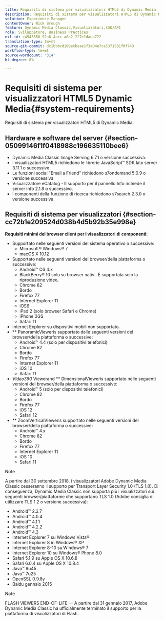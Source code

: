 ```yaml
---
title: Requisiti di sistema per visualizzatori HTML5 di Dynamic Media
description: Requisiti di sistema per visualizzatori HTML5 di Dynamic Media.
solution: Experience Manager
contentOwner: Rick Brough
feature: Dynamic Media Classic,Visualizzatori,SDK/API
role: Sviluppatore, Business Practices
exl-id: e4543358-92a6-4acc-a8a2-227e1daea722
translation-type: tm+mt
source-git-commit: dc1bbbcd109ecbeae1f3a04e7ca5371581f0f743
workflow-type: tm+mt
source-wordcount: '314'
ht-degree: 0%

---
```


# Requisiti di sistema per visualizzatori HTML5 Dynamic Media{#system-requirements}

Requisiti di sistema per visualizzatori HTML5 di Dynamic Media.

<!-- Updated April 06, 2021 from https://wiki.corp.adobe.com/pages/viewpage.action?spaceKey=scene7qa&title=s7Viewers%2C+S7SDK%2C+S7OnDemand+Release+Notes - Contact is Sasha -->

## Hardware e software del server {#section-05099146f1f0418988c196635110bee6}

* Dynamic Media Classic Image Serving 6.7.1 o versione successiva.
* I visualizzatori HTML5 richiedono le librerie JavaScript™ SDK lato server 3.11.1 o successive.
* Le funzioni social &quot;Email a Friend&quot; richiedono s7ondemand 5.0.9 o versione successiva.
* Visualizzatore eCatalog - Il supporto per il pannello Info richiede il server info 2.1.8 o successivo.
* I componenti della funzione di ricerca richiedono s7search 2.3.0 o versione successiva.

## Requisiti di sistema per visualizzatori {#section-cc72b1e209524d038b4d5b92b35e998e}

**Requisiti minimi del browser client per i visualizzatori di componenti:**

* Supportato nelle seguenti versioni del sistema operativo o successive:
   * Microsoft® Windows® 7
   * macOS X 10.12
* Supportato nelle seguenti versioni del browser/della piattaforma o successive:
   * Android™ OS 4.x
   * BlackBerry® 10 solo su browser nativi. È supportata solo la riproduzione video.
   * Chrome 82
   * Bordo
   * Firefox 77
   * Internet Explorer 11
   * iOS6
   * iPad 2 (solo browser Safari e Chrome)
   * iPhone 3GS
   * Safari 11
* Internet Explorer su dispositivi mobili non supportato.
* ** PanoramicVieweris supportato dalle seguenti versioni del browser/della piattaforma o successive:
   * Android™ 4.4 (solo per dispositivi telefonici)
   * Chrome 82
   * Bordo
   * Firefox 77
   * Internet Explorer 11
   * iOS 10
   * Safari 11
* *Video360* Viewerand  ** DimensionalVieweris supportato nelle seguenti versioni del browser/della piattaforma o successive:
   * Android™ 5 (solo per dispositivi telefonici)
   * Chrome 82
   * Bordo
   * Firefox 77
   * iOS 12
   * Safari 12
* ** ZoomVerticalVieweris supportato nelle seguenti versioni del browser/della piattaforma o successive:
   * Android™ 4.x
   * Chrome 82
   * Bordo
   * Firefox 77
   * Internet Explorer 11
   * iOS 10
   * Safari 11

>[!NOTE]
>
>A partire dal 30 settembre 2018, i visualizzatori Adobe Dynamic Media Classic cesseranno il supporto per Transport Layer Security 1.0 (TLS 1.0). Di conseguenza, Dynamic Media Classic non supporta più i visualizzatori sui seguenti browser/piattaforme che supportano TLS 1.0 (Adobe consiglia di utilizzare TLS 1.2 o versione successiva):
>
> * Android™ 2.3.7
> * Android™ 4.0.4
> * Android™ 4.1.1
> * Android™ 4.2.2
> * Android™ 4.3
> * Internet Explorer 7 su Windows Vista®
> * Internet Explorer 8 in Windows® XP
> * Internet Explorer 8-10 su Windows® 7
> * Internet Explorer 10 su Windows® Phone 8.0
> * Safari 5.1.9 su Apple OS X 10.6.8
> * Safari 6.0.4 su Apple OS X 10.8.4
> * Java™ 6u45
> * Java™ 7u25
> * OpenSSL 0.9.8y
> * Baidu gennaio 2015


>[!NOTE]
>
>FLASH VIEWERS END-OF-LIFE — A partire dal 31 gennaio 2017, Adobe Dynamic Media Classic ha ufficialmente terminato il supporto per la piattaforma di visualizzatori di Flash.
